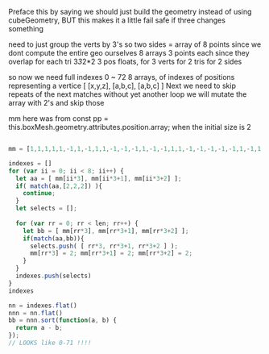 

Preface this by saying we should just build the geometry instead of using 
cubeGeometry, BUT this makes it a little fail safe if three changes something


need to just group the verts by 3's so two sides = array of 8 points
since we dont compute the entire geo ourselves
8 arrays
3 points each since they overlap for each tri
3*3*2*2
3 pos floats, for 3 verts for 2 tris for 2 sides


so now we need full indexes 0 ~ 72
8 arrays, of indexes of positions representing a vertice [ [x,y,z], [a,b,c], [a,b,c] ]
Next we need to skip repeats of the next matches without yet another loop
we will mutate the array with 2's and skip those

mm here was from 
const pp = this.boxMesh.geometry.attributes.position.array;
when the initial size is 2

```js

mm = [1,1,1,1,1,-1,1,-1,1,1,-1,-1,-1,1,-1,-1,1,1,-1,-1,-1,-1,-1,1,-1,1,-1,1,1,-1,-1,1,1,1,1,1,-1,-1,1,1,-1,1,-1,-1,-1,1,-1,-1,-1,1,1,1,1,1,-1,-1,1,1,-1,1,1,1,-1,-1,1,-1,1,-1,-1,-1,-1,-1];

indexes = []
for (var ii = 0; ii < 8; ii++) {
  let aa = [ mm[ii*3], mm[ii*3+1], mm[ii*3+2] ];
  if( match(aa,[2,2,2]) ){
    continue;
  }
  let selects = [];
  
  for (var rr = 0; rr < len; rr++) {
    let bb = [ mm[rr*3], mm[rr*3+1], mm[rr*3+2] ];
    if(match(aa,bb)){
      selects.push( [ rr*3, rr*3+1, rr*3+2 ] );
      mm[rr*3] = 2; mm[rr*3+1] = 2; mm[rr*3+2] = 2;
    }
  }
  indexes.push(selects)
}
indexes

nn = indexes.flat()
nnn = nn.flat()
bb = nnn.sort(function(a, b) {
  return a - b;
});
// LOOKS like 0-71 !!!!

```
